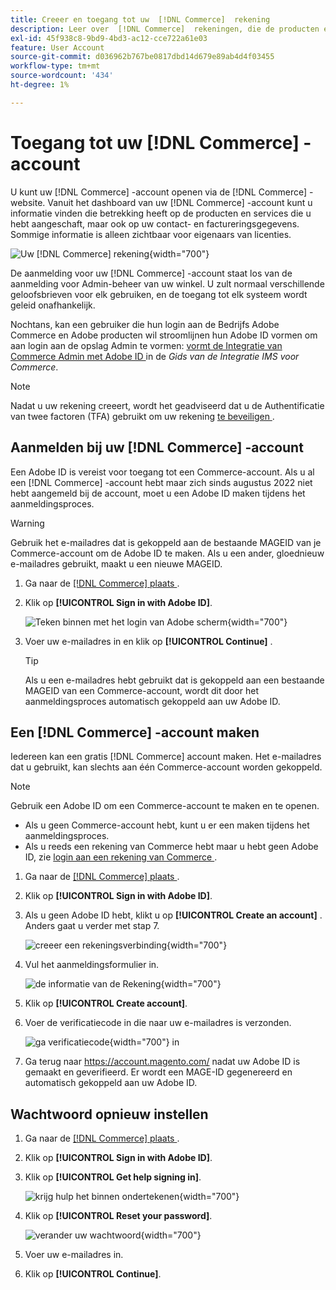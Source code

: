 ```yaml
---
title: Creeer en toegang tot uw  [!DNL Commerce]  rekening
description: Leer over  [!DNL Commerce]  rekeningen, die de producten en de diensten beheren die u hebt gekocht.
exl-id: 45f938c8-9bd9-4bd3-ac12-cce722a61e03
feature: User Account
source-git-commit: d036962b767be0817dbd14d679e89ab4d4f03455
workflow-type: tm+mt
source-wordcount: '434'
ht-degree: 1%

---
```



# Toegang tot uw [!DNL Commerce] -account

U kunt uw [!DNL Commerce] -account openen via de [!DNL Commerce] -website. Vanuit het dashboard van uw [!DNL Commerce] -account kunt u informatie vinden die betrekking heeft op de producten en services die u hebt aangeschaft, maar ook op uw contact- en factureringsgegevens. Sommige informatie is alleen zichtbaar voor eigenaars van licenties.

![ Uw [!DNL Commerce] rekening ](./assets/home-acct.png){width="700"}

De aanmelding voor uw [!DNL Commerce] -account staat los van de aanmelding voor Admin-beheer van uw winkel. U zult normaal verschillende geloofsbrieven voor elk gebruiken, en de toegang tot elk systeem wordt geleid onafhankelijk.

Nochtans, kan een gebruiker die hun login aan de Bedrijfs Adobe Commerce en Adobe producten wil stroomlijnen hun Adobe ID vormen om aan login aan de opslag Admin te vormen: [ vormt de Integratie van Commerce Admin met Adobe ID ](https://experienceleague.adobe.com/nl/docs/commerce-admin/start/admin/ims/adobe-ims-config) in de *Gids van de Integratie IMS voor Commerce*.

>[!NOTE]
>
>Nadat u uw rekening creeert, wordt het geadviseerd dat u de Authentificatie van twee factoren (TFA) gebruikt om uw rekening [ te beveiligen ](commerce-account-secure.md).

## Aanmelden bij uw [!DNL Commerce] -account

Een Adobe ID is vereist voor toegang tot een Commerce-account. Als u al een [!DNL Commerce] -account hebt maar zich sinds augustus 2022 niet hebt aangemeld bij de account, moet u een Adobe ID maken tijdens het aanmeldingsproces.

>[!WARNING]
>
>Gebruik het e-mailadres dat is gekoppeld aan de bestaande MAGEID van je Commerce-account om de Adobe ID te maken. Als u een ander, gloednieuw e-mailadres gebruikt, maakt u een nieuwe MAGEID.

1. Ga naar de [[!DNL Commerce]  plaats ](https://account.magento.com/customer/account/login/).

1. Klik op **[!UICONTROL Sign in with Adobe ID]**.

   ![ Teken binnen met het login van Adobe scherm ](./assets/sign-in-with-adobe.png){width="700"}

1. Voer uw e-mailadres in en klik op **[!UICONTROL Continue]** .

   >[!TIP]
   >
   >Als u een e-mailadres hebt gebruikt dat is gekoppeld aan een bestaande MAGEID van een Commerce-account, wordt dit door het aanmeldingsproces automatisch gekoppeld aan uw Adobe ID.

## Een [!DNL Commerce] -account maken

Iedereen kan een gratis [!DNL Commerce] account maken. Het e-mailadres dat u gebruikt, kan slechts aan één Commerce-account worden gekoppeld.

>[!NOTE]
>
>Gebruik een Adobe ID om een Commerce-account te maken en te openen.
>- Als u geen Commerce-account hebt, kunt u er een maken tijdens het aanmeldingsproces.
>- Als u reeds een rekening van Commerce hebt maar u hebt geen Adobe ID, zie [ login aan een rekening van Commerce ](#log-in-to-your-dnl-commerce-account).

1. Ga naar de [[!DNL Commerce]  plaats ](https://account.magento.com/customer/account/login/).

1. Klik op **[!UICONTROL Sign in with Adobe ID]**.

1. Als u geen Adobe ID hebt, klikt u op **[!UICONTROL Create an account]** . Anders gaat u verder met stap 7.

   ![ creeer een rekeningsverbinding ](./assets/account-create-link.png){width="700"}

1. Vul het aanmeldingsformulier in.

   ![ de informatie van de Rekening ](./assets/account-create.png){width="700"}

1. Klik op **[!UICONTROL Create account]**.

1. Voer de verificatiecode in die naar uw e-mailadres is verzonden.

   ![ ga verificatiecode ](./assets/verification-code.png){width="700"} in

1. Ga terug naar https://account.magento.com/ nadat uw Adobe ID is gemaakt en geverifieerd. Er wordt een MAGE-ID gegenereerd en automatisch gekoppeld aan uw Adobe ID.

## Wachtwoord opnieuw instellen

1. Ga naar de [[!DNL Commerce]  plaats ](https://account.magento.com/customer/account/login/).

1. Klik op **[!UICONTROL Sign in with Adobe ID]**.

1. Klik op **[!UICONTROL Get help signing in]**.

   ![ krijg hulp het binnen ondertekenen ](./assets/sign-in-get-help.png){width="700"}

1. Klik op **[!UICONTROL Reset your password]**.

   ![ verander uw wachtwoord ](./assets/change-password.png){width="700"}

1. Voer uw e-mailadres in.

1. Klik op **[!UICONTROL Continue]**.
